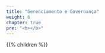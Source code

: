```yaml
---
title: "Gerenciamento e Governança"
weight: 6
chapter: true
pre: "<b></b>"
---
```


{{% children  %}}
